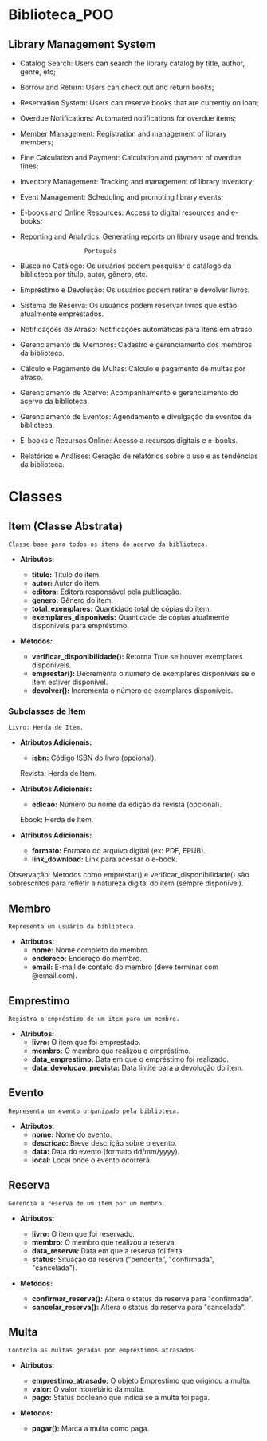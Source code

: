 # Biblioteca_POO

## Library Management System
* Catalog Search: Users can search the library catalog by title, author, genre, etc;
* Borrow and Return: Users can check out and return books;
* Reservation System: Users can reserve books that are currently on loan;
* Overdue Notifications: Automated notifications for overdue items;
* Member Management: Registration and management of library members;
* Fine Calculation and Payment: Calculation and payment of overdue fines;
* Inventory Management: Tracking and management of library inventory;
* Event Management: Scheduling and promoting library events;
* E-books and Online Resources: Access to digital resources and e-books;
* Reporting and Analytics: Generating reports on library usage and trends.
                         
                        Português

* Busca no Catálogo: Os usuários podem pesquisar o catálogo da biblioteca por título, autor, gênero, etc.    
* Empréstimo e Devolução: Os usuários podem retirar e devolver livros.                                       
* Sistema de Reserva: Os usuários podem reservar livros que estão atualmente emprestados.                    
* Notificações de Atraso: Notificações automáticas para itens em atraso.                                  
* Gerenciamento de Membros: Cadastro e gerenciamento dos membros da biblioteca.                             
* Cálculo e Pagamento de Multas: Cálculo e pagamento de multas por atraso.                                  
* Gerenciamento de Acervo: Acompanhamento e gerenciamento do acervo da biblioteca.                         
* Gerenciamento de Eventos: Agendamento e divulgação de eventos da biblioteca.                               
* E-books e Recursos Online: Acesso a recursos digitais e e-books.
* Relatórios e Análises: Geração de relatórios sobre o uso e as tendências da biblioteca.


# Classes
## Item (Classe Abstrata)
    Classe base para todos os itens do acervo da biblioteca.

* **Atributos:**
    * **titulo:** Título do item.
    * **autor:** Autor do item.
    * **editora:** Editora responsável pela publicação.
    * **genero:** Gênero do item.
    * **total_exemplares:** Quantidade total de cópias do item.
    * **exemplares_disponiveis:** Quantidade de cópias atualmente disponíveis para empréstimo.

* **Métodos:**
    * **verificar_disponibilidade():** Retorna True se houver exemplares disponíveis.
    * **emprestar():** Decrementa o número de exemplares disponíveis se o item estiver disponível.
    * **devolver():** Incrementa o número de exemplares disponíveis.

### Subclasses de Item
    Livro: Herda de Item.
* **Atributos Adicionais:**
    * **isbn:** Código ISBN do livro (opcional).

    Revista: Herda de Item.
* **Atributos Adicionais:**
    * **edicao:** Número ou nome da edição da revista (opcional).

    Ebook: Herda de Item.
* **Atributos Adicionais:**
    * **formato:** Formato do arquivo digital (ex: PDF, EPUB).
    * **link_download:** Link para acessar o e-book.

Observação: Métodos como emprestar() e verificar_disponibilidade() são sobrescritos para refletir a natureza digital do item (sempre disponível).

## Membro
    Representa um usuário da biblioteca.

* **Atributos:**
    * **nome:** Nome completo do membro.
    * **endereco:** Endereço do membro.
    * **email:** E-mail de contato do membro (deve terminar com @email.com).

## Emprestimo
    Registra o empréstimo de um item para um membro.

* **Atributos:**
    * **livro:** O item que foi emprestado.
    * **membro:** O membro que realizou o empréstimo.
    * **data_emprestimo:** Data em que o empréstimo foi realizado.
    * **data_devolucao_prevista:** Data limite para a devolução do item.

## Evento
    Representa um evento organizado pela biblioteca.

* **Atributos:**
    * **nome:** Nome do evento.
    * **descricao:** Breve descrição sobre o evento.
    * **data:** Data do evento (formato dd/mm/yyyy).
    * **local:** Local onde o evento ocorrerá.

## Reserva
    Gerencia a reserva de um item por um membro.

* **Atributos:**
    * **livro:** O item que foi reservado.
    * **membro:** O membro que realizou a reserva.
    * **data_reserva:** Data em que a reserva foi feita.
    * **status:** Situação da reserva ("pendente", "confirmada", "cancelada").

* **Métodos:**
    * **confirmar_reserva():** Altera o status da reserva para "confirmada".
    * **cancelar_reserva():** Altera o status da reserva para "cancelada".

## Multa
    Controla as multas geradas por empréstimos atrasados.

* **Atributos:**
    * **emprestimo_atrasado:** O objeto Emprestimo que originou a multa.
    * **valor:** O valor monetário da multa.
    * **pago:** Status booleano que indica se a multa foi paga.

* **Métodos:**
    * **pagar():** Marca a multa como paga.